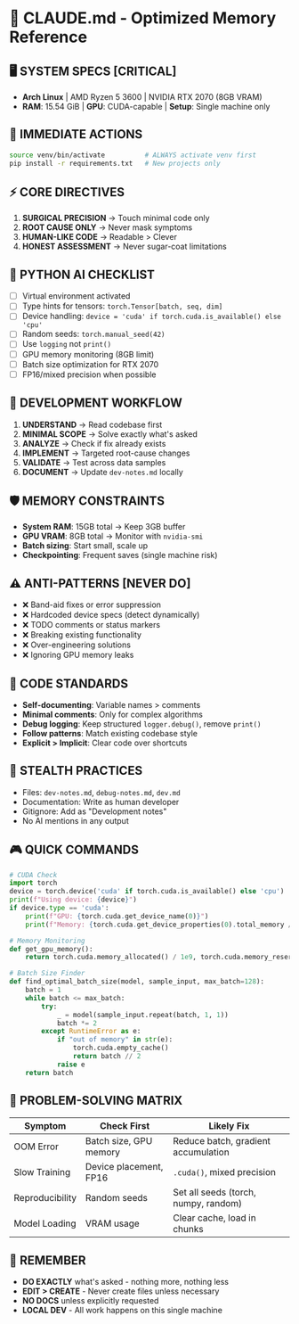 # 🧠 CLAUDE.md - Optimized Memory Reference

## 🖥️ SYSTEM SPECS [CRITICAL]
- **Arch Linux** | AMD Ryzen 5 3600 | NVIDIA RTX 2070 (8GB VRAM)
- **RAM**: 15.54 GiB | **GPU**: CUDA-capable | **Setup**: Single machine only

## 🚀 IMMEDIATE ACTIONS
```bash
source venv/bin/activate          # ALWAYS activate venv first
pip install -r requirements.txt   # New projects only
```

## ⚡ CORE DIRECTIVES
1. **SURGICAL PRECISION** → Touch minimal code only
2. **ROOT CAUSE ONLY** → Never mask symptoms  
3. **HUMAN-LIKE CODE** → Readable > Clever
4. **HONEST ASSESSMENT** → Never sugar-coat limitations

## 🎯 PYTHON AI CHECKLIST
- [ ] Virtual environment activated
- [ ] Type hints for tensors: `torch.Tensor[batch, seq, dim]`
- [ ] Device handling: `device = 'cuda' if torch.cuda.is_available() else 'cpu'`
- [ ] Random seeds: `torch.manual_seed(42)` 
- [ ] Use `logging` not `print()`
- [ ] GPU memory monitoring (8GB limit)
- [ ] Batch size optimization for RTX 2070
- [ ] FP16/mixed precision when possible

## 🔧 DEVELOPMENT WORKFLOW
1. **UNDERSTAND** → Read codebase first
2. **MINIMAL SCOPE** → Solve exactly what's asked
3. **ANALYZE** → Check if fix already exists
4. **IMPLEMENT** → Targeted root-cause changes
5. **VALIDATE** → Test across data samples
6. **DOCUMENT** → Update `dev-notes.md` locally

## 🛡️ MEMORY CONSTRAINTS
- **System RAM**: 15GB total → Keep 3GB buffer
- **GPU VRAM**: 8GB total → Monitor with `nvidia-smi`
- **Batch sizing**: Start small, scale up
- **Checkpointing**: Frequent saves (single machine risk)

## ⚠️ ANTI-PATTERNS [NEVER DO]
- ❌ Band-aid fixes or error suppression
- ❌ Hardcoded device specs (detect dynamically)
- ❌ TODO comments or status markers
- ❌ Breaking existing functionality
- ❌ Over-engineering solutions
- ❌ Ignoring GPU memory leaks

## 📝 CODE STANDARDS
- **Self-documenting**: Variable names > comments
- **Minimal comments**: Only for complex algorithms
- **Debug logging**: Keep structured `logger.debug()`, remove `print()`
- **Follow patterns**: Match existing codebase style
- **Explicit > Implicit**: Clear code over shortcuts

## 🥷 STEALTH PRACTICES
- Files: `dev-notes.md`, `debug-notes.md`, `dev.md`
- Documentation: Write as human developer
- Gitignore: Add as "Development notes"
- No AI mentions in any output

## 🎮 QUICK COMMANDS
```python
# CUDA Check
import torch
device = torch.device('cuda' if torch.cuda.is_available() else 'cpu')
print(f"Using device: {device}")
if device.type == 'cuda':
    print(f"GPU: {torch.cuda.get_device_name(0)}")
    print(f"Memory: {torch.cuda.get_device_properties(0).total_memory / 1e9:.2f} GB")

# Memory Monitoring
def get_gpu_memory():
    return torch.cuda.memory_allocated() / 1e9, torch.cuda.memory_reserved() / 1e9

# Batch Size Finder
def find_optimal_batch_size(model, sample_input, max_batch=128):
    batch = 1
    while batch <= max_batch:
        try:
            _ = model(sample_input.repeat(batch, 1, 1))
            batch *= 2
        except RuntimeError as e:
            if "out of memory" in str(e):
                torch.cuda.empty_cache()
                return batch // 2
            raise e
    return batch
```

## 🔄 PROBLEM-SOLVING MATRIX
| Symptom | Check First | Likely Fix |
|---------|------------|------------|
| OOM Error | Batch size, GPU memory | Reduce batch, gradient accumulation |
| Slow Training | Device placement, FP16 | `.cuda()`, mixed precision |
| Reproducibility | Random seeds | Set all seeds (torch, numpy, random) |
| Model Loading | VRAM usage | Clear cache, load in chunks |

## 📌 REMEMBER
- **DO EXACTLY** what's asked - nothing more, nothing less
- **EDIT > CREATE** - Never create files unless necessary
- **NO DOCS** unless explicitly requested
- **LOCAL DEV** - All work happens on this single machine